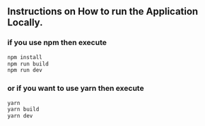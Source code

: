 <!-- provide a clear instructions on how to run the application locally. -->

## Instructions on How to run the Application Locally.

### if you use npm then execute

```javascript
npm install
npm run build
npm run dev

```

### or if you want to use yarn then execute

```javascript
yarn
yarn build
yarn dev

```
